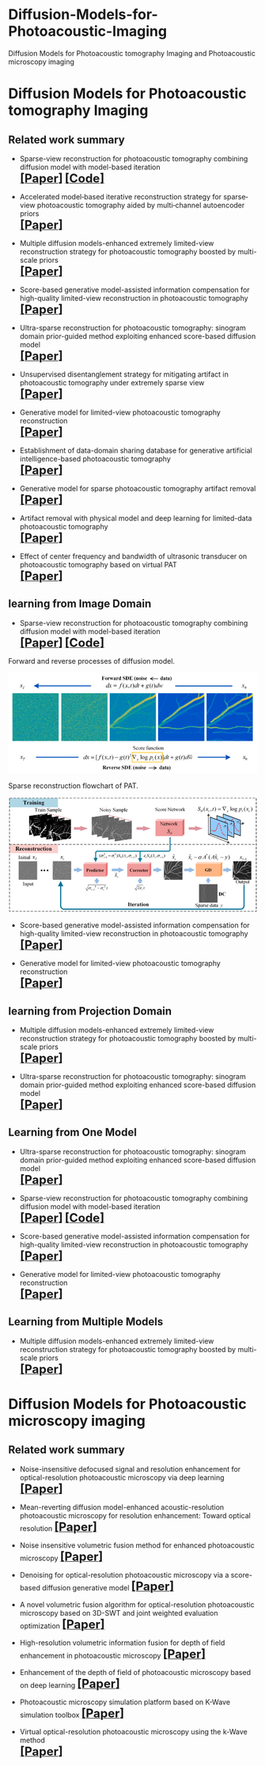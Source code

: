 # Diffusion-Models-for-Photoacoustic-Imaging
Diffusion Models for Photoacoustic tomography Imaging and Photoacoustic microscopy imaging

# Diffusion Models for Photoacoustic tomography Imaging
## Related work summary
  * Sparse-view reconstruction for photoacoustic tomography combining diffusion model with model-based iteration  
 [<font size=5>**[Paper]**</font>](https://www.sciencedirect.com/science/article/pii/S2213597923001118)   [<font size=5>**[Code]**</font>](https://github.com/yqx7150/PAT-Diffusion)

  * Accelerated model‐based iterative reconstruction strategy for sparse‐view photoacoustic tomography aided by multi‐channel autoencoder priors  
 [<font size=5>**[Paper]**</font>](https://onlinelibrary.wiley.com/doi/full/10.1002/jbio.202300281)

  * Multiple diffusion models-enhanced extremely limited-view reconstruction strategy for photoacoustic tomography boosted by multi-scale priors  
 [<font size=5>**[Paper]**</font>](https://www.sciencedirect.com/science/article/pii/S2213597924000636)

  * Score-based generative model-assisted information compensation for high-quality limited-view reconstruction in photoacoustic tomography  
 [<font size=5>**[Paper]**</font>](https://www.sciencedirect.com/science/article/pii/S2213597924000405)

  * Ultra-sparse reconstruction for photoacoustic tomography: sinogram domain prior-guided method exploiting enhanced score-based diffusion model  
 [<font size=5>**[Paper]**</font>](https://www.sciencedirect.com/science/article/pii/S2213597924000879)

  * Unsupervised disentanglement strategy for mitigating artifact in photoacoustic tomography under extremely sparse view  
 [<font size=5>**[Paper]**</font>](https://www.sciencedirect.com/science/article/pii/S2213597924000302)

  * Generative model for limited-view photoacoustic tomography reconstruction  
 [<font size=5>**[Paper]**</font>](https://www.spiedigitallibrary.org/conference-proceedings-of-spie/12972/129720A/Generative-model-for-limited-view-photoacoustic-tomography-reconstruction/10.1117/12.3022605.short)

  * Establishment of data-domain sharing database for generative artificial intelligence-based photoacoustic tomography  
 [<font size=5>**[Paper]**</font>](https://x.sci-hub.org.cn/target?link=https://www.spiedigitallibrary.org/conference-proceedings-of-spie/13248/132480U/Establishment-of-data-domain-sharing-database-for-generative-artificial-intelligence/10.1117/12.3033668.short)

  * Generative model for sparse photoacoustic tomography artifact removal  
 [<font size=5>**[Paper]**</font>](https://www.spiedigitallibrary.org/conference-proceedings-of-spie/12745/1274503/Generative-model-for-sparse-photoacoustic-tomography-artifact-removal/10.1117/12.2683128.short)

  * Artifact removal with physical model and deep learning for limited-data photoacoustic tomography  
 [<font size=5>**[Paper]**</font>](https://www.spiedigitallibrary.org/conference-proceedings-of-spie/12745/127450I/Artifact-removal-with-physical-model-and-deep-learning-for-limited/10.1117/12.2683127.short)

  * Effect of center frequency and bandwidth of ultrasonic transducer on photoacoustic tomography based on virtual PAT  
 [<font size=5>**[Paper]**</font>](https://www.spiedigitallibrary.org/conference-proceedings-of-spie/12745/127450J/Effect-of-center-frequency-and-bandwidth-of-ultrasonic-transducer-on/10.1117/12.2683131.short)

 ## learning from Image Domain
  * Sparse-view reconstruction for photoacoustic tomography combining diffusion model with model-based iteration  
 [<font size=5>**[Paper]**</font>](https://www.sciencedirect.com/science/article/pii/S2213597923001118)   [<font size=5>**[Code]**</font>](https://github.com/yqx7150/PAT-Diffusion)

   Forward and reverse processes of diffusion model.
<div align="center"><img src="https://github.com/yqx7150/PAT-Diffusion/blob/main/fig1.png"> </div>

   Sparse reconstruction flowchart of PAT.
<div align="center"><img src="https://github.com/yqx7150/PAT-Diffusion/blob/main/fig2.png"> </div>

  * Score-based generative model-assisted information compensation for high-quality limited-view reconstruction in photoacoustic tomography  
 [<font size=5>**[Paper]**</font>](https://www.sciencedirect.com/science/article/pii/S2213597924000405)

  * Generative model for limited-view photoacoustic tomography reconstruction  
 [<font size=5>**[Paper]**</font>](https://www.spiedigitallibrary.org/conference-proceedings-of-spie/12972/129720A/Generative-model-for-limited-view-photoacoustic-tomography-reconstruction/10.1117/12.3022605.short)

 ## learning from Projection Domain
  * Multiple diffusion models-enhanced extremely limited-view reconstruction strategy for photoacoustic tomography boosted by multi-scale priors  
 [<font size=5>**[Paper]**</font>](https://www.sciencedirect.com/science/article/pii/S2213597924000636)

  * Ultra-sparse reconstruction for photoacoustic tomography: sinogram domain prior-guided method exploiting enhanced score-based diffusion model  
 [<font size=5>**[Paper]**</font>](https://www.sciencedirect.com/science/article/pii/S2213597924000879)

  ## Learning from One Model
  * Ultra-sparse reconstruction for photoacoustic tomography: sinogram domain prior-guided method exploiting enhanced score-based diffusion model  
 [<font size=5>**[Paper]**</font>](https://www.sciencedirect.com/science/article/pii/S2213597924000879)

  * Sparse-view reconstruction for photoacoustic tomography combining diffusion model with model-based iteration  
 [<font size=5>**[Paper]**</font>](https://www.sciencedirect.com/science/article/pii/S2213597923001118)   [<font size=5>**[Code]**</font>](https://github.com/yqx7150/PAT-Diffusion)

  * Score-based generative model-assisted information compensation for high-quality limited-view reconstruction in photoacoustic tomography  
 [<font size=5>**[Paper]**</font>](https://www.sciencedirect.com/science/article/pii/S2213597924000405)

  * Generative model for limited-view photoacoustic tomography reconstruction  
 [<font size=5>**[Paper]**</font>](https://www.spiedigitallibrary.org/conference-proceedings-of-spie/12972/129720A/Generative-model-for-limited-view-photoacoustic-tomography-reconstruction/10.1117/12.3022605.short)

 ## Learning from Multiple Models
  * Multiple diffusion models-enhanced extremely limited-view reconstruction strategy for photoacoustic tomography boosted by multi-scale priors  
 [<font size=5>**[Paper]**</font>](https://www.sciencedirect.com/science/article/pii/S2213597924000636)

# Diffusion Models for Photoacoustic microscopy imaging
## Related work summary
  * Noise-insensitive defocused signal and resolution enhancement for optical-resolution photoacoustic microscopy via deep learning  
 [<font size=5>**[Paper]**</font>](https://onlinelibrary.wiley.com/doi/full/10.1002/jbio.202300149)

  * Mean-reverting diffusion model-enhanced acoustic-resolution photoacoustic microscopy for resolution enhancement: Toward optical resolution 
 [<font size=5>**[Paper]**</font>](https://www.worldscientific.com/doi/full/10.1142/S1793545824500238) 

  * Noise insensitive volumetric fusion method for enhanced photoacoustic microscopy 
 [<font size=5>**[Paper]**</font>](https://www.spiedigitallibrary.org/journals/journal-of-biomedical-optics/volume-28/issue-10/106501/Noise-insensitive-volumetric-fusion-method-for-enhanced-photoacoustic-microscopy/10.1117/1.JBO.28.10.106501.full)
 
  * Denoising for optical-resolution photoacoustic microscopy via a score-based diffusion generative model 
 [<font size=5>**[Paper]**</font>](https://x.sci-hub.org.cn/target?link=https://www.spiedigitallibrary.org/conference-proceedings-of-spie/12972/1297208/Denoising-for-optical-resolution-photoacoustic-microscopy-via-a-score-based/10.1117/12.3022561.short)

  * A novel volumetric fusion algorithm for optical-resolution photoacoustic microscopy based on 3D-SWT and joint weighted evaluation optimization
 [<font size=5>**[Paper]**</font>](https://www.spiedigitallibrary.org/conference-proceedings-of-spie/12601/1260104/A-novel-volumetric-fusion-algorithm-for-optical-resolution-photoacoustic-microscopy/10.1117/12.2666551.full)

  * High-resolution volumetric information fusion for depth of field enhancement in photoacoustic microscopy 
 [<font size=5>**[Paper]**</font>](https://onlinelibrary.wiley.com/doi/full/10.1002/jbio.202200234)

  * Enhancement of the depth of field of photoacoustic microscopy based on deep learning
 [<font size=5>**[Paper]**</font>](https://www.spiedigitallibrary.org/conference-proceedings-of-spie/12745/127450E/Enhancement-of-the-depth-of-field-of-photoacoustic-microscopy-based/10.1117/12.2683129.short)

  * Photoacoustic microscopy simulation platform based on K-Wave simulation toolbox 
 [<font size=5>**[Paper]**</font>](https://www.spiedigitallibrary.org/conference-proceedings-of-spie/11844/1184415/Photoacoustic-microscopy-simulation-platform-based-on-K-Wave-simulation-toolbox/10.1117/12.2601388.short)

  * Virtual optical-resolution photoacoustic microscopy using the k-Wave method  
 [<font size=5>**[Paper]**</font>](https://opg.optica.org/ao/abstract.cfm?uri=ao-60-36-11241)
